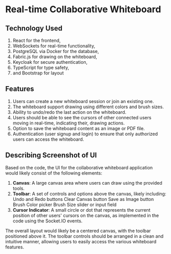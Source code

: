 # Real-time Collaborative Whiteboard

## Technology Used

1. React for the frontend, 
2. WebSockets for real-time functionality, 
3. PostgreSQL via Docker for the database, 
4. Fabric.js for drawing on the whiteboard, 
5. Keycloak for secure authentication, 
6. TypeScript for type safety, 
7. and Bootstrap for layout

## Features

1. Users can create a new whiteboard session or join an existing one. 
2. The whiteboard support drawing using different colors and brush sizes.
3. Ability to undo/redo the last action on the whiteboard.
4. Users should be able to see the cursors of other connected users moving in real-time, indicating their, drawing actions. 
5. Option to save the whiteboard content as an image or PDF file. 
6. Authentication (user signup and login) to ensure that only authorized users can access the whiteboard.

## Describing Screenshot of UI

Based on the code, the UI for the collaborative whiteboard application would likely consist of the following elements:

1. **Canvas**: A large canvas area where users can draw using the provided tools.
2. **Toolbar**: A set of controls and options above the canvas, likely including:
   Undo and Redo buttons
   Clear Canvas button
   Save as Image button
   Brush Color picker
   Brush Size slider or input field
3. **Cursor Indicator**: A small circle or dot that represents the current position of other users' cursors on the canvas, as implemented in the code using the Socket.IO events.
   
The overall layout would likely be a centered canvas, with the toolbar positioned above it. The toolbar controls should be arranged in a clean and intuitive manner, allowing users to easily access the various whiteboard features.

   
